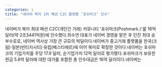 ```yaml
---
categories: i
title: "네이버 북미 1위 패션 C2C 플랫폼 ‘포쉬마크’ 인수"
---
```

네이버가 북미 최대 패션 C2C(개인간 거래) 커뮤니티 &#39;포쉬마크(Poshmark.)&#39;를 16억 달러(약 2조3441억원)에 인수했다.최수연 대표가 네이버 경영을 맡은 후 던진 최대 승부수로로, 네이버 역사상 가장 큰 규모의 빅딜이다.네이버가 중고거래 플랫폼을 한국(크림)·일본(빈티지시티)·유럽(베스티에르)에 이어 북미로 확장한 것이다.네이버는 포쉬마크의 기업가치를 주당 17.9 달러, 순기업가치 12억 달러로 평가했다.포쉬마크가 보유한 현금 5.8억 달러에 대한 대가를 포함한 총 인수대금은 16억 달러이다.네이버는
